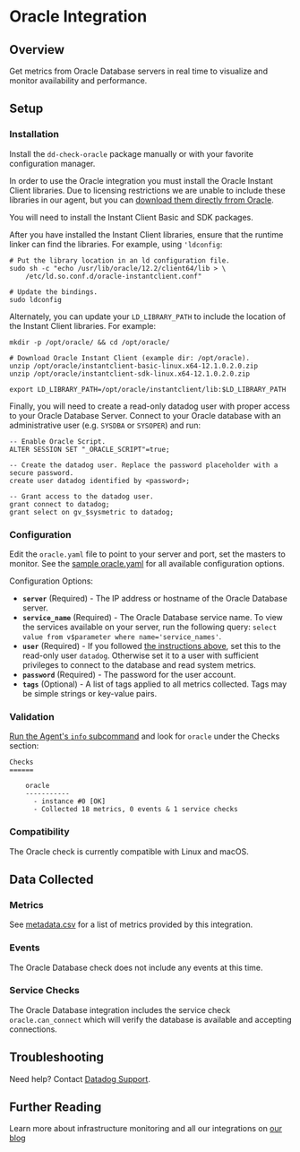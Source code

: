 # Oracle Integration

## Overview

Get metrics from Oracle Database servers in real time to visualize and monitor availability and performance.

## Setup
### Installation

Install the `dd-check-oracle` package manually or with your favorite configuration manager.

In order to use the Oracle integration you must install the Oracle Instant Client libraries. Due to licensing restrictions we are unable to include these libraries in our agent, but you can [download them directly frrom Oracle](https://www.oracle.com/technetwork/database/features/instant-client/index.htm).

You will need to install the Instant Client Basic and SDK packages.

After you have installed the Instant Client libraries, ensure that the runtime linker can find the libraries. For example, using `'ldconfig`:

```
# Put the library location in an ld configuration file.
sudo sh -c "echo /usr/lib/oracle/12.2/client64/lib > \
    /etc/ld.so.conf.d/oracle-instantclient.conf"

# Update the bindings.
sudo ldconfig
```

Alternately, you can update your `LD_LIBRARY_PATH` to include the location of the Instant Client libraries. For example:

```
mkdir -p /opt/oracle/ && cd /opt/oracle/

# Download Oracle Instant Client (example dir: /opt/oracle).
unzip /opt/oracle/instantclient-basic-linux.x64-12.1.0.2.0.zip
unzip /opt/oracle/instantclient-sdk-linux.x64-12.1.0.2.0.zip

export LD_LIBRARY_PATH=/opt/oracle/instantclient/lib:$LD_LIBRARY_PATH
```

Finally, you will need to create a read-only datadog user with proper access to your Oracle Database Server. Connect to your Oracle database with an administrative user (e.g. `SYSDBA` or `SYSOPER`) and run:

```
-- Enable Oracle Script.
ALTER SESSION SET "_ORACLE_SCRIPT"=true;

-- Create the datadog user. Replace the password placeholder with a secure password.
create user datadog identified by <password>;

-- Grant access to the datadog user.
grant connect to datadog;
grant select on gv_$sysmetric to datadog;
```

### Configuration

Edit the `oracle.yaml` file to point to your server and port, set the masters to monitor. See the [sample oracle.yaml](https://github.com/DataDog/integrations-core/blob/master/oracle/conf.yaml.example) for all available configuration options.

Configuration Options:
* **`server`** (Required) - The IP address or hostname of the Oracle Database server.
* **`service_name`** (Required) - The Oracle Database service name. To view the services available on your server, run the following query: `select value from v$parameter where name='service_names'`.
* **`user`** (Required) - If you followed [the instructions above](#installation), set this to the read-only user `datadog`. Otherwise set it to a user with sufficient privileges to connect to the database and read system metrics.
* **`password`** (Required) - The password for the user account.
* **`tags`** (Optional) - A list of tags applied to all metrics collected. Tags may be simple strings or key-value pairs.

### Validation

[Run the Agent's `info` subcommand](https://help.datadoghq.com/hc/en-us/articles/203764635-Agent-Status-and-Information) and look for `oracle` under the Checks section:

    Checks
    ======

        oracle
        -----------
          - instance #0 [OK]
          - Collected 18 metrics, 0 events & 1 service checks

### Compatibility

The Oracle check is currently compatible with Linux and macOS.

## Data Collected
### Metrics
See [metadata.csv](https://github.com/DataDog/integrations-core/blob/master/oracle/metadata.csv) for a list of metrics provided by this integration.

### Events
The Oracle Database check does not include any events at this time.

### Service Checks
The Oracle Database integration includes the service check `oracle.can_connect` which will verify the database is available and accepting connections.

## Troubleshooting
Need help? Contact [Datadog Support](http://docs.datadoghq.com/help/).

## Further Reading

Learn more about infrastructure monitoring and all our integrations on [our blog](https://www.datadoghq.com/blog/)
